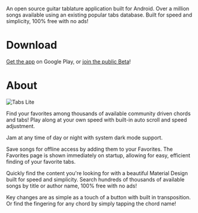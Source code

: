 An open source guitar tablature application built for Android.  Over a million songs available using an existing popular tabs database. Built for speed and simplicity, 100% free with no ads!

# Download

[Get the app](https://play.google.com/store/apps/details?id=com.gbros.tabslite) on Google Play, or [join the public Beta](https://play.google.com/apps/testing/com.gbros.tabslite)!

# About

![Tabs Lite](docs/img/screenshot/Tabs-Lite-Feature-Graphic.png "Tabs Lite Featured Image")

Find your favorites among thousands of available community driven chords and tabs! Play along at your own speed with built-in auto scroll and speed adjustment.

Jam at any time of day or night with system dark mode support.

Save songs for offline access by adding them to your Favorites.  The Favorites page is shown immediately on startup, allowing for easy, efficient finding of your favorite tabs.  

Quickly find the content you're looking for with a beautiful Material Design built for speed and simplicity. Search hundreds of thousands of available songs by title or author name, 100% free with no ads!

Key changes are as simple as a touch of a button with built in transposition. Or find the fingering for any chord by simply tapping the chord name!
